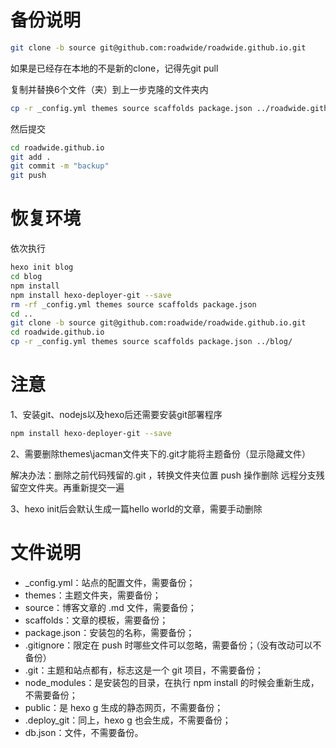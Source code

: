 # 备份说明

```bash
git clone -b source git@github.com:roadwide/roadwide.github.io.git
```

如果是已经存在本地的不是新的clone，记得先git pull  

复制并替换6个文件（夹）到上一步克隆的文件夹内  

```bash
cp -r _config.yml themes source scaffolds package.json ../roadwide.github.io/
```

然后提交  

```bash
cd roadwide.github.io
git add .
git commit -m "backup"
git push
```

# 恢复环境

依次执行
```bash
hexo init blog
cd blog
npm install
npm install hexo-deployer-git --save
rm -rf _config.yml themes source scaffolds package.json
cd ..
git clone -b source git@github.com:roadwide/roadwide.github.io.git
cd roadwide.github.io
cp -r _config.yml themes source scaffolds package.json ../blog/
```

# 注意

1、安装git、nodejs以及hexo后还需要安装git部署程序

```bash
npm install hexo-deployer-git --save
```

2、需要删除themes\jacman文件夹下的.git才能将主题备份（显示隐藏文件）

解决办法：删除之前代码残留的.git ，转换文件夹位置     push 操作删除 远程分支残留空文件夹。再重新提交一遍

3、hexo init后会默认生成一篇hello world的文章，需要手动删除

# 文件说明

- _config.yml：站点的配置文件，需要备份；
- themes：主题文件夹，需要备份；
- source：博客文章的 .md 文件，需要备份；
- scaffolds：文章的模板，需要备份；
- package.json：安装包的名称，需要备份；
- .gitignore：限定在 push 时哪些文件可以忽略，需要备份；（没有改动可以不备份）
- .git：主题和站点都有，标志这是一个 git 项目，不需要备份；
- node_modules：是安装包的目录，在执行 npm install 的时候会重新生成，不需要备份；
- public：是 hexo g 生成的静态网页，不需要备份；
- .deploy_git：同上，hexo g 也会生成，不需要备份；
- db.json：文件，不需要备份。
